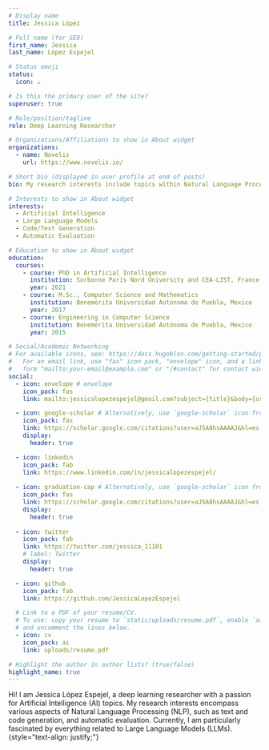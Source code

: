 ```yaml
---
# Display name
title: Jessica López 

# Full name (for SEO)
first_name: Jessica
last_name: López Espejel

# Status emoji
status:
  icon: ☕️

# Is this the primary user of the site?
superuser: true

# Role/position/tagline
role: Deep Learning Researcher

# Organizations/Affiliations to show in About widget
organizations:
  - name: Novelis
    url: https://www.novelis.io/

# Short bio (displayed in user profile at end of posts)
bio: My research interests include topics within Natural Language Processing (NLP), including text generation and code generation. Currently, I am really interested in everything about Large Language Models (LLMs).

# Interests to show in About widget
interests:
  - Artificial Intelligence
  - Large Language Models
  - Code/Text Generation
  - Automatic Evaluation

# Education to show in About widget
education:
  courses:
    - course: PhD in Artificial Intelligence
      institution: Sorbonne Paris Nord University and CEA-LIST, France
      year: 2021
    - course: M.Sc., Computer Science and Mathematics
      institution: Benemérita Universidad Autónoma de Puebla, Mexico
      year: 2017
    - course: Engineering in Computer Science
      institution: Benemérita Universidad Autónoma de Puebla, Mexico
      year: 2015

# Social/Academic Networking
# For available icons, see: https://docs.hugoblox.com/getting-started/page-builder/#icons
#   For an email link, use "fas" icon pack, "envelope" icon, and a link in the
#   form "mailto:your-email@example.com" or "/#contact" for contact widget.
social:
  - icon: envelope # envelope
    icon_pack: fas
    link: mailto:jessicalopezespejel@gmail.com?subject={title}&body={url} # /#contact

  - icon: google-scholar # Alternatively, use `google-scholar` icon from `ai` icon pack
    icon_pack: fas
    link: https://scholar.google.com/citations?user=aJ5A8hsAAAAJ&hl=es
    display:
      header: true

  - icon: linkedin
    icon_pack: fab
    link: https://www.linkedin.com/in/jessicalopezespejel/
  
  - icon: graduation-cap # Alternatively, use `google-scholar` icon from `ai` icon pack
    icon_pack: fas
    link: https://scholar.google.com/citations?user=aJ5A8hsAAAAJ&hl=es
    display:
      header: true
  
  - icon: twitter
    icon_pack: fab
    link: https://twitter.com/jessica_11101
    # label: Twitter
    display:
      header: true

  - icon: github
    icon_pack: fab
    link: https://github.com/JessicaLopezEspejel

  # Link to a PDF of your resume/CV.
  # To use: copy your resume to `static/uploads/resume.pdf`, enable `ai` icons in `params.yaml`,
  # and uncomment the lines below.
  - icon: cv
    icon_pack: ai
    link: uploads/resume.pdf

# Highlight the author in author lists? (true/false)
highlight_name: true
---
```


Hi! I am Jessica López Espejel, a deep learning researcher with a passion for Artificial Intelligence (AI) topics. My research interests encompass various aspects of Natural Language Processing (NLP), such as text and code generation, and automatic evaluation. Currently, I am particularly fascinated by everything related to Large Language Models (LLMs).
{style="text-align: justify;"}
